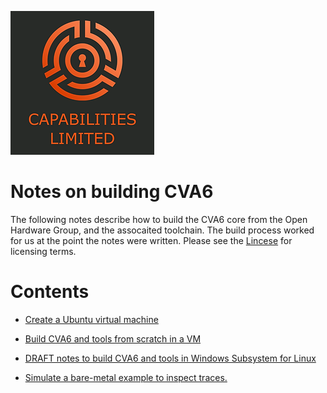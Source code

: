 ![Cap Ltd Logo](./img/CapLtdLogo.png)

# Notes on building CVA6

The following notes describe how to build the CVA6 core from the Open
Hardware Group, and the assocaited toolchain.  The build process
worked for us at the point the notes were written.  Please see the
[Lincese](LICENSE) for licensing terms.


# Contents

* [Create a Ubuntu virtual machine](create-ubuntu-vm.md)

* [Build CVA6 and tools from scratch in a VM](cva6-vm-from-scratch-notes.md)

* [DRAFT notes to build CVA6 and tools in Windows Subsystem for Linux](cva6-wsl-from-scratch-notes.md)

* [Simulate a bare-metal example to inspect traces.](hello-world-verilator.md)


